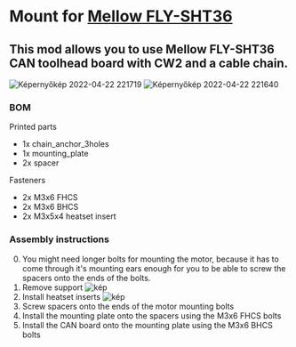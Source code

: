 # Mount for [Mellow FLY-SHT36](https://www.aliexpress.com/item/1005004048980837.html?spm=a2g0o.order_list.0.0.4f1b1802QnluNC)
## This mod allows you to use Mellow FLY-SHT36 CAN toolhead board with CW2 and a cable chain.
![Képernyőkép 2022-04-22 221719](https://user-images.githubusercontent.com/78912917/164789705-8c665253-88ec-449e-a246-1a6e92eff0f9.jpg)
![Képernyőkép 2022-04-22 221640](https://user-images.githubusercontent.com/78912917/164789717-0615889c-7ea9-4d93-ad65-8c0de99877ee.jpg)

### BOM
Printed parts
- 1x chain_anchor_3holes
- 1x mounting_plate
- 2x spacer

Fasteners
- 2x M3x6 FHCS
- 2x M3x6 BHCS
- 2x M3x5x4 heatset insert
### Assembly instructions
0. You might need longer bolts for mounting the motor, because it has to come through it's mounting ears enough for you to be able to screw the spacers onto the ends of the bolts.
1. Remove support
![kép](https://user-images.githubusercontent.com/78912917/164788723-18ad588d-10cf-4f22-93c7-23fdc98f0c58.png)
2. Install heatset inserts
![kép](https://user-images.githubusercontent.com/78912917/164788871-6bbc3dba-f945-4ad7-8a54-dfb06e72d07d.png)
3. Screw spacers onto the ends of the motor mounting bolts
4. Install the mounting plate onto the spacers using the M3x6 FHCS bolts
5. Install the CAN board onto the mounting plate using the M3x6 BHCS bolts
